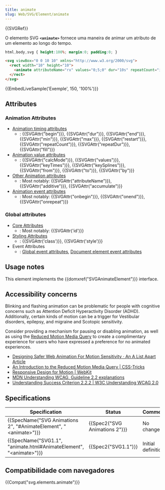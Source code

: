 ```yaml
---
title: animate
slug: Web/SVG/Element/animate
---
```

{{SVGRef}}

O elemento SVG **`<animate>`** fornece uma maneira de animar um atributo de um elemento ao longo do tempo.

```css hidden
html,body,svg { height:100%; margin:0; padding:0; }
```

```html
<svg viewBox="0 0 10 10" xmlns="http://www.w3.org/2000/svg">
  <rect width="10" height="10">
    <animate attributeName="rx" values="0;5;0" dur="10s" repeatCount="indefinite" />
  </rect>
</svg>
```

{{EmbedLiveSample('Exemple', 150, '100%')}}

## Attributes

### Animation Attributes

- [Animation timing attributes](/docs/Web/SVG/Attribute#Animation_Timing_Attributes)
  - : {{SVGAttr("begin")}}, {{SVGAttr("dur")}}, {{SVGAttr("end")}}, {{SVGAttr("min")}}, {{SVGAttr("max")}}, {{SVGAttr("restart")}}, {{SVGAttr("repeatCount")}}, {{SVGAttr("repeatDur")}}, {{SVGAttr("fill")}}
- [Animation value attributes](/docs/Web/SVG/Attribute#Animation_Value_Attributes)
  - : {{SVGAttr("calcMode")}}, {{SVGAttr("values")}}, {{SVGAttr("keyTimes")}}, {{SVGAttr("keySplines")}}, {{SVGAttr("from")}}, {{SVGAttr("to")}}, {{SVGAttr("by")}}
- [Other Animation attributes](/docs/Web/SVG/Attribute#Animation_Attributes)
  - : Most notably: {{SVGAttr("attributeName")}}, {{SVGAttr("additive")}}, {{SVGAttr("accumulate")}}
- [Animation event attributes](/docs/Web/SVG/Attribute/Events#Animation_Event_Attributes)
  - : Most notably: {{SVGAttr("onbegin")}}, {{SVGAttr("onend")}}, {{SVGAttr("onrepeat")}}

### Global attributes

- [Core Attributes](/docs/Web/SVG/Attribute/Core)
  - : Most notably: {{SVGAttr('id')}}
- [Styling Attributes](/docs/Web/SVG/Attribute/Styling)
  - : {{SVGAttr('class')}}, {{SVGAttr('style')}}
- Event Attributes
  - : [Global event attributes](/docs/Web/SVG/Attribute/Events#Global_Event_Attributes), [Document element event attributes](/docs/Web/SVG/Attribute/Events#Document_Element_Event_Attributes)

## Usage notes

This element implements the {{domxref("SVGAnimateElement")}} interface.

## Accessibility concerns

Blinking and flashing animation can be problematic for people with cognitive concerns such as Attention Deficit Hyperactivity Disorder (ADHD). Additionally, certain kinds of motion can be a trigger for Vestibular disorders, epilepsy, and migraine and Scotopic sensitivity.

Consider providing a mechanism for pausing or disabling animation, as well as using the [Reduced Motion Media Query](/pt-BR/docs/Web/CSS/@media/prefers-reduced-motion) to create a complimentary experience for users who have expressed a preference for no animated experiences.

- [Designing Safer Web Animation For Motion Sensitivity · An A List Apart Article](https://alistapart.com/article/designing-safer-web-animation-for-motion-sensitivity)
- [An Introduction to the Reduced Motion Media Query | CSS-Tricks](https://css-tricks.com/introduction-reduced-motion-media-query/)
- [Responsive Design for Motion | WebKit](https://webkit.org/blog/7551/responsive-design-for-motion/)
- [MDN Understanding WCAG, Guideline 2.2 explanations](/pt-BR/docs/Web/Accessibility/Understanding_WCAG/Operable#Guideline_2.2_%E2%80%94_Enough_Time_Provide_users_enough_time_to_read_and_use_content)
- [Understanding Success Criterion 2.2.2 | W3C Understanding WCAG 2.0](https://www.w3.org/TR/UNDERSTANDING-WCAG20/time-limits-pause.html)

## Specifications

| Specification                                                                                    | Status                                   | Comment            |
| ------------------------------------------------------------------------------------------------ | ---------------------------------------- | ------------------ |
| {{SpecName("SVG Animations 2", "#AnimateElement", "&lt;animate&gt;")}}     | {{Spec2("SVG Animations 2")}} | No change          |
| {{SpecName("SVG1.1", "animate.html#AnimateElement", "&lt;animate&gt;")}} | {{Spec2("SVG1.1")}}                 | Initial definition |

## Compatibilidade com navegadores

{{Compat("svg.elements.animate")}}
